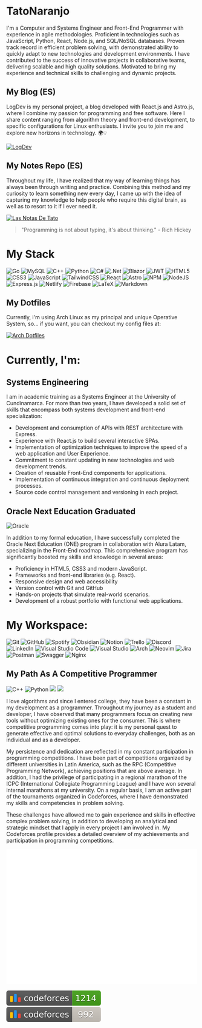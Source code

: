 # TatoNaranjo

I'm a Computer and Systems Engineer and Front-End Programmer with experience in agile methodologies. Proficient in technologies such as JavaScript, Python, React, Node.js, and SQL/NoSQL databases. Proven track record in efficient problem solving, with demonstrated ability to quickly adapt to new technologies and development environments. I have contributed to the success of innovative projects in collaborative teams, delivering scalable and high quality solutions. Motivated to bring my experience and technical skills to challenging and dynamic projects.

## My Blog (ES)
LogDev is my personal project, a blog developed with React.js and Astro.js, where I combine my passion for programming and free software. Here I share content ranging from algorithm theory and front-end development, to specific configurations for Linux enthusiasts. I invite you to join me and explore new horizons in technology. 🌍💡

[![LogDev](https://img.shields.io/badge/LogDev-1f1f1f?style=for-the-badge&logo=Buy+Me+A+Coffee)](https://logdev.netlify.app/)

## My Notes Repo (ES)
Throughout my life, I have realized that my way of learning things has always been through writing and practice. Combining this method and my curiosity to learn something new every day, I came up with the idea of capturing my knowledge to help people who require this digital brain, as well as to resort to it if I ever need it.

[![Las Notas De Tato](https://img.shields.io/badge/Las_Notas_De_Tato-df8e1d?style=for-the-badge&logo=Obsidian)](https://github.com/TatoNaranjo/LasNotasDeTato)

> "Programming is not about typing, it's about thinking." - Rich Hickey

# My Stack
![Go](https://img.shields.io/badge/go-%2300ADD8.svg?style=for-the-badge&logo=go&logoColor=white)
![MySQL](https://img.shields.io/badge/mysql-4479A1.svg?style=for-the-badge&logo=mysql&logoColor=white)
![C++](https://img.shields.io/badge/c++-%2300599C.svg?style=for-the-badge&logo=c%2B%2B&logoColor=white)
![Python](https://img.shields.io/badge/python-3670A0?style=for-the-badge&logo=python&logoColor=ffdd54)
![C#](https://img.shields.io/badge/c%23-%23239120.svg?style=for-the-badge&logo=csharp&logoColor=white)
![.Net](https://img.shields.io/badge/.NET-5C2D91?style=for-the-badge&logo=.net&logoColor=white)
![Blazor](https://img.shields.io/badge/blazor-%235C2D91.svg?style=for-the-badge&logo=blazor&logoColor=white)
![JWT](https://img.shields.io/badge/JWT-black?style=for-the-badge&logo=JSON%20web%20tokens)
![HTML5](https://img.shields.io/badge/html5-%23E34F26.svg?style=for-the-badge&logo=html5&logoColor=white)
![CSS3](https://img.shields.io/badge/css3-%231572B6.svg?style=for-the-badge&logo=css3&logoColor=white)
![JavaScript](https://img.shields.io/badge/javascript-%23323330.svg?style=for-the-badge&logo=javascript&logoColor=%23F7DF1E)
![TailwindCSS](https://img.shields.io/badge/tailwindcss-%2338B2AC.svg?style=for-the-badge&logo=tailwind-css&logoColor=white)
![React](https://img.shields.io/badge/react-%2320232a.svg?style=for-the-badge&logo=react&logoColor=%2361DAFB)
![Astro](https://img.shields.io/badge/astro-%232C2052.svg?style=for-the-badge&logo=astro&logoColor=white)
![NPM](https://img.shields.io/badge/NPM-%23CB3837.svg?style=for-the-badge&logo=npm&logoColor=white)
![NodeJS](https://img.shields.io/badge/node.js-6DA55F?style=for-the-badge&logo=node.js&logoColor=white)
![Express.js](https://img.shields.io/badge/express.js-%23404d59.svg?style=for-the-badge&logo=express&logoColor=%2361DAFB)
![Netlify](https://img.shields.io/badge/netlify-%23000000.svg?style=for-the-badge&logo=netlify&logoColor=#00C7B7)
![Firebase](https://img.shields.io/badge/firebase-%23039BE5.svg?style=for-the-badge&logo=firebase)
![LaTeX](https://img.shields.io/badge/latex-%23008080.svg?style=for-the-badge&logo=latex&logoColor=white)
![Markdown](https://img.shields.io/badge/markdown-%23000000.svg?style=for-the-badge&logo=markdown&logoColor=white)

## My Dotfiles
Currently, i'm using Arch Linux as my principal and unique Operative System, so... if you want, you can checkout my config files at:

[![Arch Dotfiles](https://img.shields.io/badge/Arch_Dotfiles-2286BB?style=for-the-badge&logo=Arch+Linux)](https://github.com/TatoNaranjo/arch-dotfiles)

# Currently, I'm:

## Systems Engineering
I am in academic training as a Systems Engineer at the University of Cundinamarca. For more than two years, I have developed a solid set of skills that encompass both systems development and front-end specialization:
- Development and consumption of APIs with REST architecture with Express.
- Experience with React.js to build several interactive SPAs.
- Implementation of optimization techniques to improve the speed of a web application and User Experience.
- Commitment to constant updating in new technologies and web development trends.
- Creation of reusable Front-End components for applications.
- Implementation of continuous integration and continuous deployment processes.
- Source code control management and versioning in each project.

## Oracle Next Education Graduated
![Oracle](https://img.shields.io/badge/Oracle-F80000?style=for-the-badge&logo=oracle&logoColor=white)

In addition to my formal education, I have successfully completed the Oracle Next Education (ONE) program in collaboration with Alura Latam, specializing in the Front-End roadmap. This comprehensive program has significantly boosted my skills and knowledge in several areas:

- Proficiency in HTML5, CSS3 and modern JavaScript.
- Frameworks and front-end libraries (e.g. React).
- Responsive design and web accessibility
- Version control with Git and GitHub
- Hands-on projects that simulate real-world scenarios.
- Development of a robust portfolio with functional web applications. 


# My Workspace:
![Git](https://img.shields.io/badge/git-%23F05033.svg?style=for-the-badge&logo=git&logoColor=white)
![GitHub](https://img.shields.io/badge/github-%23121011.svg?style=for-the-badge&logo=github&logoColor=white)
![Spotify](https://img.shields.io/badge/Spotify-1ED760?style=for-the-badge&logo=spotify&logoColor=white)
![Obsidian](https://img.shields.io/badge/Obsidian-%23483699.svg?style=for-the-badge&logo=obsidian&logoColor=white)
![Notion](https://img.shields.io/badge/Notion-%23000000.svg?style=for-the-badge&logo=notion&logoColor=white)
![Trello](https://img.shields.io/badge/Trello-%23026AA7.svg?style=for-the-badge&logo=Trello&logoColor=white)
![Discord](https://img.shields.io/badge/Discord-%235865F2.svg?style=for-the-badge&logo=discord&logoColor=white)
![LinkedIn](https://img.shields.io/badge/linkedin-%230077B5.svg?style=for-the-badge&logo=linkedin&logoColor=white)
![Visual Studio Code](https://img.shields.io/badge/Visual%20Studio%20Code-0078d7.svg?style=for-the-badge&logo=visual-studio-code&logoColor=white)
![Visual Studio](https://img.shields.io/badge/Visual%20Studio-5C2D91.svg?style=for-the-badge&logo=visual-studio&logoColor=white)
![Arch](https://img.shields.io/badge/Arch%20Linux-1793D1?logo=arch-linux&logoColor=fff&style=for-the-badge)
![Neovim](https://img.shields.io/badge/NeoVim-%2357A143.svg?&style=for-the-badge&logo=neovim&logoColor=white)
![Jira](https://img.shields.io/badge/jira-%230A0FFF.svg?style=for-the-badge&logo=jira&logoColor=white)
![Postman](https://img.shields.io/badge/Postman-FF6C37?style=for-the-badge&logo=postman&logoColor=white)
![Swagger](https://img.shields.io/badge/-Swagger-%23Clojure?style=for-the-badge&logo=swagger&logoColor=white)
![Nginx](https://img.shields.io/badge/nginx-%23009639.svg?style=for-the-badge&logo=nginx&logoColor=white)

## My Path As A Competitive Programmer 


![C++](https://img.shields.io/badge/c++-%2300599C.svg?style=for-the-badge&logo=c%2B%2B&logoColor=white)
![Python](https://img.shields.io/badge/python-3670A0?style=for-the-badge&logo=python&logoColor=ffdd54)
<a href = "https://codeforces.com/profile/TatoNaranjo"><img src = "https://img.shields.io/badge/Codeforces-445f9d?style=for-the-badge&logo=Codeforces&logoColor=white"/></a>
<a href = "https://www.hackerrank.com/profile/TatoNaranjo"><img src = "https://img.shields.io/badge/-Hackerrank-2EC866?style=for-the-badge&logo=HackerRank&logoColor=white"/></a>



I love algorithms and since I entered college, they have been a constant in my development as a programmer. Throughout my journey as a student and developer, I have observed that many programmers focus on creating new tools without optimizing existing ones for the consumer. This is where competitive programming comes into play: it is my personal quest to generate effective and optimal solutions to everyday challenges, both as an individual and as a developer.  

My persistence and dedication are reflected in my constant participation in programming competitions. I have been part of competitions organized by different universities in Latin America, such as the RPC (Competitive Programming Network), achieving positions that are above average. In addition, I had the privilege of participating in a regional marathon of the ICPC (International Collegiate Programming League) and I have won several internal marathons at my university. On a regular basis, I am an active part of the tournaments organized in Codeforces, where I have demonstrated my skills and competencies in problem solving.  

These challenges have allowed me to gain experience and skills in effective complex problem solving, in addition to developing an analytical and strategic mindset that I apply in every project I am involved in. My Codeforces profile provides a detailed overview of my achievements and participation in programming competitions.  


![](https://raw.githubusercontent.com/TatoNaranjo/cf-stats/main/output/light_card.svg#gh-dark-mode-only)
<br>

![](https://raw.githubusercontent.com/TatoNaranjo/cf-stats/main/output/max_rating.svg)
![](https://raw.githubusercontent.com/TatoNaranjo/cf-stats/main/output/rating.svg)


